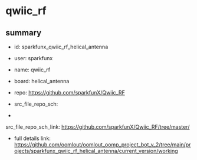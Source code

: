 # qwiic_rf
 
## summary 
* id: sparkfunx_qwiic_rf_helical_antenna
* user: sparkfunx
* name: qwiic_rf
* board: helical_antenna
* repo: https://github.com/sparkfunX/Qwiic_RF



* src_file_repo_sch: 
*
 src_file_repo_sch_link: https://github.com/sparkfunX/Qwiic_RF/tree/master/
* full details link: https://github.com/oomlout/oomlout_oomp_project_bot_v_2/tree/main/projects/sparkfunx_qwiic_rf_helical_antenna/current_version/working  






